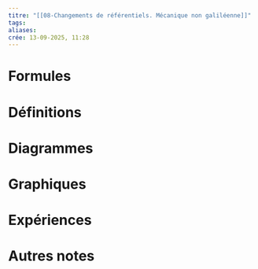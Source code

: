 ```yaml
---
titre: "[[08-Changements de référentiels. Mécanique non galiléenne]]"
tags:
aliases:
crée: 13-09-2025, 11:28
---
```

# Formules

# Définitions

# Diagrammes

# Graphiques

# Expériences

# Autres notes
